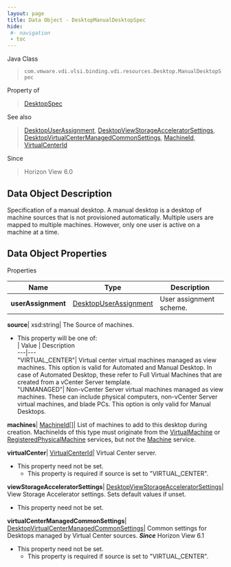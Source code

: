 ```yaml
---
layout: page
title: Data Object - DesktopManualDesktopSpec
hide:
 #- navigation
 - toc
---
```






Java Class  
> `com.vmware.vdi.vlsi.binding.vdi.resources.Desktop.ManualDesktopSpec`

Property of  
> [DesktopSpec](vdi.resources.Desktop.DesktopSpec.md#field_detail)

See also  
> [DesktopUserAssignment](vdi.resources.Desktop.UserAssignment.md), [DesktopViewStorageAcceleratorSettings](vdi.resources.Desktop.ViewStorageAcceleratorSettings.md), [DesktopVirtualCenterManagedCommonSettings](vdi.resources.Desktop.VirtualCenterManagedCommonSettings.md), [MachineId](vdi.entity.MachineId.md), [VirtualCenterId](vdi.entity.VirtualCenterId.md)

Since  
> Horizon View 6.0


## Data Object Description 

Specification of a manual desktop. A manual desktop is a desktop of machine sources that is not provisioned automatically. Multiple users are mapped to multiple machines. However, only one user is active on a machine at a time. 

## Data Object Properties

Properties

Name |  Type |  Description   
---|---|---  
**userAssignment**| [DesktopUserAssignment](vdi.resources.Desktop.UserAssignment.md)|  User assignment scheme.   
  
**source**|  xsd:string|  The Source of machines.   


  * This property will be one of:  
|  Value |  Description   
---|---  
"VIRTUAL_CENTER"| Virtual center virtual machines managed as view machines. This option is valid for Automated and Manual Desktop. In case of Automated Desktop, these refer to Full Virtual Machines that are created from a vCenter Server template.  
"UNMANAGED"| Non-vCenter Server virtual machines managed as view machines. These can include physical computers, non-vCenter Server virtual machines, and blade PCs. This option is only valid for Manual Desktops.  

  
**machines**| [MachineId[]](vdi.entity.MachineId.md)|  List of machines to add to this desktop during creation. MachineIds of this type must originate from the [VirtualMachine](vdi.utils.virtualcenter.VirtualMachine.md) or [RegisteredPhysicalMachine](vdi.resources.RegisteredPhysicalMachine.md) services, but not the [Machine](vdi.resources.Machine.md) service.   
  
**virtualCenter**| [VirtualCenterId](vdi.entity.VirtualCenterId.md)|  Virtual Center server.   


* This property need not be set.
  * This property is required if source is set to "VIRTUAL_CENTER".

  
**viewStorageAcceleratorSettings**| [DesktopViewStorageAcceleratorSettings](vdi.resources.Desktop.ViewStorageAcceleratorSettings.md)|  View Storage Accelerator settings. Sets default values if unset.   


* This property need not be set.

  
**virtualCenterManagedCommonSettings**| [DesktopVirtualCenterManagedCommonSettings](vdi.resources.Desktop.VirtualCenterManagedCommonSettings.md)|  Common settings for Desktops managed by Virtual Center sources.  **_Since_** Horizon View 6.1  


* This property need not be set.
  * This property is required if source is set to "VIRTUAL_CENTER".

  
  
  

  
  

